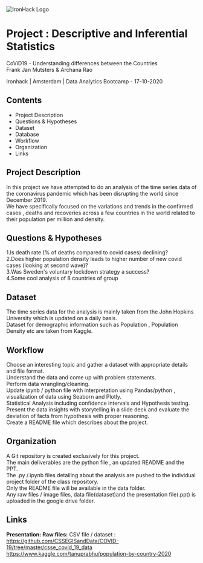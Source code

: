 ![IronHack Logo](https://s3-eu-west-1.amazonaws.com/ih-materials/uploads/upload_d5c5793015fec3be28a63c4fa3dd4d55.png)

# Project : Descriptive and Inferential Statistics

CoViD19 - Understanding differences between the Countries  
Frank Jan Mutsters & Archana Rao 

Ironhack | Amsterdam | Data Analytics Bootcamp - 17-10-2020

## Contents
-  Project Description
-  Questions & Hypotheses
-  Dataset
-  Database
-  Workflow
-  Organization
-  Links


## Project Description
In this project we have attempted to do an analysis of the time series data of the coronavirus pandemic which has been disrupting the world since December 2019.                       
We have specifically focused on the variations and trends in the confirmed cases , deaths and recoveries across a few countries in the world related to their population per million and density.

## Questions & Hypotheses
1.Is death rate (% of deaths compared to covid cases) declining?                                                                                                                     
2.Does higher population density leads to higher number of new covid cases (looking at second wave)?                                                                              
3.Was Sweden's voluntary lockdown strategy a success?                                                                                                                              
4.Some cool analysis of 8 countries of group

## Dataset
The time series data for the analysis is mainly taken from the John Hopkins University which is updated on a daily basis.                                                          
Dataset for demographic information such as Population , Population Density etc are taken from Kaggle.
 
## Workflow
Choose an interesting topic and gather a dataset with appropriate details and file format.                                                                                        
Understand the data and come up with problem statements.                                                                                                                          
Perform data wrangling/cleaning.                                                                                                                                                  
Update ipynb / python file with interpretation using Pandas/python , visualization of data using Seaborn and Plotly.                                                              
Statistical Analysis including confidence intervals and Hypothesis testing.                                                                                                        
Present the data insights with storytelling in a slide deck and evaluate the deviation of facts from hypothesis with proper reasoning.                                               
Create a README file which describes about the project.


## Organization
A Git repository is created exclusively for this project.                                                                                                                          
The main deliverables are the python file , an updated README and the PPT.                                                                                                          
The .py /.ipynb files detailing about the analysis are pushed to the individual project folder of the class repository.                                                             
Only the README file will be available in the data folder.                                                                                                                          
Any raw files / image files, data file(dataset)and the presentation file(.ppt) is uploaded in the google drive folder.



## Links
**Presentation:**
**Raw files:** 
CSV file / dataset : https://github.com/CSSEGISandData/COVID-19/tree/master/csse_covid_19_data
https://www.kaggle.com/tanuprabhu/population-by-country-2020


